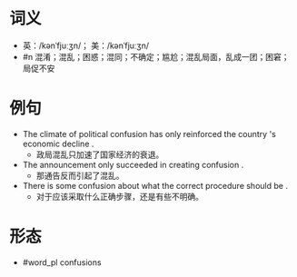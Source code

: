 # 词义
- 英：/kənˈfjuːʒn/； 美：/kənˈfjuːʒn/
- #n 混淆；混乱；困惑；混同；不确定；尴尬；混乱局面，乱成一团；困窘；局促不安
# 例句
- The climate of political confusion has only reinforced the country 's economic decline .
	- 政局混乱只加速了国家经济的衰退。
- The announcement only succeeded in creating confusion .
	- 那通告反而引起了混乱。
- There is some confusion about what the correct procedure should be .
	- 对于应该采取什么正确步骤，还是有些不明确。
# 形态
- #word_pl confusions

